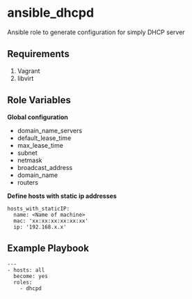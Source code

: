 ansible_dhcpd
=========

Ansible role to generate configuration for simply DHCP server

Requirements
------------

1. Vagrant
2. libvirt

Role Variables
--------------

**Global configuration**

- domain_name_servers
- default_lease_time
- max_lease_time
- subnet
- netmask
- broadcast_address
- domain_name
- routers

**Define hosts with static ip addresses**

```
hosts_with_staticIP:
  name: <Name of machine>
  mac: 'xx:xx:xx:xx:xx:xx'
  ip: '192.168.x.x'
```

Example Playbook
----------------

```
---
- hosts: all
  become: yes
  roles:
    - dhcpd

```
